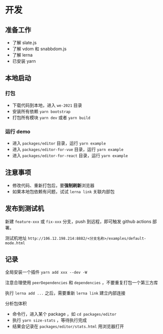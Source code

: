# 开发

## 准备工作

- 了解 slate.js
- 了解 vdom 和 snabbdom.js
- 了解 lerna
- 已安装 yarn

## 本地启动

### 打包

- 下载代码到本地，进入 `we-2021` 目录
- 安装所有依赖 `yarn bootstrap`
- 打包所有模块 `yarn dev` 或者 `yarn build`

### 运行 demo

- 进入 `packages/editor` 目录，运行 `yarn example`
- 进入 `packages/editor-for-vue` 目录，运行 `yarn example`
- 进入 `packages/editor-for-react` 目录，运行 `yarn example`

## 注意事项

- 修改代码、重新打包后，要**强制刷新**浏览器
- 如果本地包依赖有问题，试试 `lerna link` 关联内部包

## 发布到测试机

新建 `feature-xxx` 或 `fix-xxx` 分支，push 到远程，即可触发 github actions 部署。

测试机地址 `http://106.12.198.214:8882/<分支名称>/examples/default-mode.html`

## 记录

全局安装一个插件 `yarn add xxx --dev -W`

注意合理使用 `peerDependencies` 和 `dependencies` ，不要重复打包一个第三方库

执行 `lerna add ...` 之后，需要重新 `lerna link` 建立内部连接

分析包体积
- 命令行，进入某个 package ，如 `cd packages/editor`
- 执行 `yarn size-stats` ，等待执行完成
- 结果会记录在 `packages/editor/stats.html` 用浏览器打开